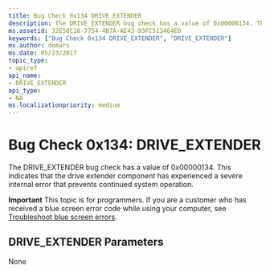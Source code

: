 ```yaml
---
title: Bug Check 0x134 DRIVE_EXTENDER
description: The DRIVE_EXTENDER bug check has a value of 0x00000134. This indicates that the drive extender component has experienced a severe internal error that prevents continued system operation.
ms.assetid: 32E58C16-7754-4B7A-AE43-93FC513464E0
keywords: ["Bug Check 0x134 DRIVE_EXTENDER", "DRIVE_EXTENDER"]
ms.author: domars
ms.date: 05/23/2017
topic_type:
- apiref
api_name:
- DRIVE_EXTENDER
api_type:
- NA
ms.localizationpriority: medium
---
```


# Bug Check 0x134: DRIVE\_EXTENDER


The DRIVE\_EXTENDER bug check has a value of 0x00000134. This indicates that the drive extender component has experienced a severe internal error that prevents continued system operation.

**Important** This topic is for programmers. If you are a customer who has received a blue screen error code while using your computer, see [Troubleshoot blue screen errors](https://windows.microsoft.com/windows-10/troubleshoot-blue-screen-errors).

## DRIVE\_EXTENDER Parameters


None

 

 




